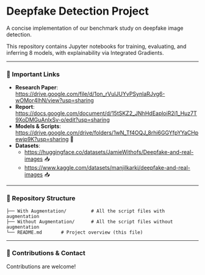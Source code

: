 # Deepfake Detection Project

A concise implementation of our benchmark study on deepfake image detection.

This repository contains Jupyter notebooks for training, evaluating, and inferring 8 models, with explainability via Integrated Gradients.

---

### 🔗 Important Links
- **Research Paper**: https://drive.google.com/file/d/1on_rVulJUYvPSynlaRJvg6-wOMor4lhN/view?usp=sharing
- **Report**: https://docs.google.com/document/d/15tSKZ2_JNhHdEaploiR2i1_Huz7T9XoDMGuAnlxSv-o/edit?usp=sharing
- **Models & Scripts**: https://drive.google.com/drive/folders/1wN_Tf4OQJ_8rhi6GGYfpYYaCHpewjp9K?usp=sharing 📂
- **Datasets**:
  - https://huggingface.co/datasets/JamieWithofs/Deepfake-and-real-images 📥
  - https://www.kaggle.com/datasets/manjilkarki/deepfake-and-real-images 📥

---

### 📂 Repository Structure
```
├── With Augmentation/         # All the script files with augmentation
├── Without Augmentation/      # All the script files without augmentation
└── README.md       # Project overview (this file)
```

---

### 🤝 Contributions & Contact
Contributions are welcome!

